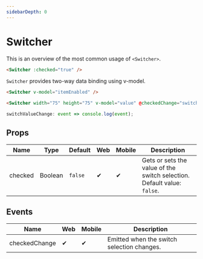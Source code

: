 ```yaml
---
sidebarDepth: 0
---
```


# Switcher

This is an overview of the most common usage of `<Switcher>`.

```html
<Switcher :checked="true" />
```

`Switcher` provides two-way data binding using v-model.

```html
<Switcher v-model="itemEnabled" />
```

<DocExampleBox codeBox="https://codesandbox.io/s/p7wyk8xl3x?module=%2Fsrc%2FApp.vue">

```html
<Switcher width="75" height="75" v-model="value" @checkedChange="switchValueChange" />
```

```js
switchValueChange: event => console.log(event);
```

<SwitcherDoc />
</DocExampleBox>

## Props

| Name    | Type    | Default | Web | Mobile | Description                                                             |
| ------- | ------- | ------- | --- | ------ | ----------------------------------------------------------------------- |
| checked | Boolean | `false` | ✔   | ✔      | Gets or sets the value of the switch selection. Default value: `false`. |

## Events

| Name          | Web | Mobile | Description                                |
| ------------- | --- | ------ | ------------------------------------------ |
| checkedChange | ✔   | ✔      | Emitted when the switch selection changes. |
